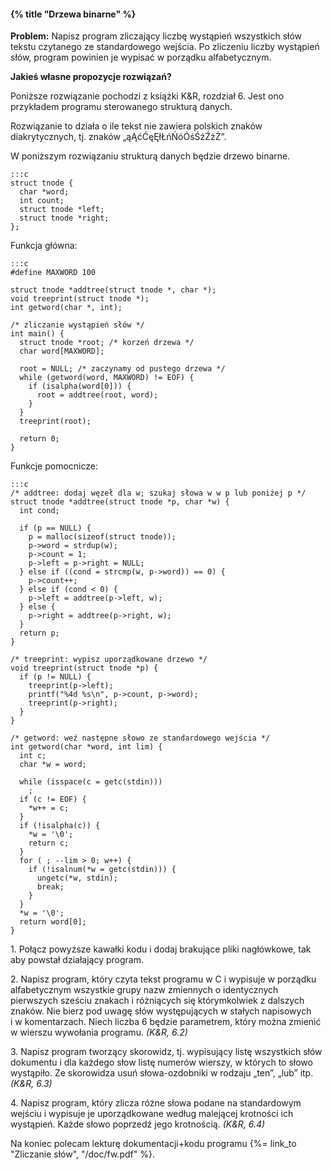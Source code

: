 #### {% title "Drzewa binarne" %}

**Problem:** Napisz program zliczający liczbę wystąpień wszystkich słów
tekstu czytanego ze standardowego wejścia. Po zliczeniu liczby wystąpień
słów, program powinien je wypisać w porządku alfabetycznym.

**Jakieś własne propozycje rozwiązań?**

Poniższe rozwiązanie pochodzi z książki K&R, rozdział 6.
Jest ono przykładem programu sterowanego strukturą danych.

Rozwiązanie to działa o ile tekst nie zawiera polskich znaków
diakrytycznych, tj. znaków „ąĄćĆęĘłŁńŃóÓśŚźŹżŻ”.

W poniższym rozwiązaniu strukturą danych będzie drzewo binarne.

    :::c
    struct tnode {
      char *word;
      int count;
      struct tnode *left;
      struct tnode *right;
    };

Funkcja główna:

    :::c
    #define MAXWORD 100

    struct tnode *addtree(struct tnode *, char *);
    void treeprint(struct tnode *);
    int getword(char *, int);

    /* zliczanie wystąpień słów */
    int main() {
      struct tnode *root; /* korzeń drzewa */
      char word[MAXWORD];

      root = NULL; /* zaczynamy od pustego drzewa */
      while (getword(word, MAXWORD) != EOF) {
        if (isalpha(word[0])) {
          root = addtree(root, word);
        }
      }
      treeprint(root);

      return 0;
    }

Funkcje pomocnicze:

    :::c
    /* addtree: dodaj węzeł dla w; szukaj słowa w w p lub poniżej p */
    struct tnode *addtree(struct tnode *p, char *w) {
      int cond;

      if (p == NULL) {
        p = malloc(sizeof(struct tnode));
        p->word = strdup(w);
        p->count = 1;
        p->left = p->right = NULL;
      } else if ((cond = strcmp(w, p->word)) == 0) {
        p->count++;
      } else if (cond < 0) {
        p->left = addtree(p->left, w);
      } else {
        p->right = addtree(p->right, w);
      }
      return p;
    }

    /* treeprint: wypisz uporządkowane drzewo */
    void treeprint(struct tnode *p) {
      if (p != NULL) {
        treeprint(p->left);
        printf("%4d %s\n", p->count, p->word);
        treeprint(p->right);
      }
    }

    /* getword: weź następne słowo ze standardowego wejścia */
    int getword(char *word, int lim) {
      int c;
      char *w = word;

      while (isspace(c = getc(stdin)))
        ;
      if (c != EOF) {
        *w++ = c;
      }
      if (!isalpha(c)) {
        *w = '\0';
        return c;
      }
      for ( ; --lim > 0; w++) {
        if (!isalnum(*w = getc(stdin))) {
          ungetc(*w, stdin);
          break;
        }
      }
      *w = '\0';
      return word[0];
    }

1\. Połącz powyższe kawałki kodu i dodaj brakujące pliki nagłówkowe,
tak aby powstał działający program.

2\. Napisz program, który czyta tekst programu w C i wypisuje
w porządku alfabetycznym wszystkie grupy nazw zmiennych o identycznych
pierwszych sześciu znakach i różniących się którymkolwiek z dalszych
znaków. Nie bierz pod uwagę słów występujących w stałych napisowych
i w komentarzach. Niech liczba 6 będzie parametrem, który można
zmienić w wierszu wywołania programu. *(K&R, 6.2)*

3\. Napisz program tworzący skorowidz, tj. wypisujący listę
wszystkich słów dokumentu i dla każdego słow listę numerów wierszy,
w których to słowo wystąpiło. Ze skorowidza usuń słowa-ozdobniki
w rodzaju „ten”, „lub” itp. *(K&R, 6.3)*

4\. Napisz program, który zlicza różne słowa podane na standardowym
wejściu i wypisuje je uporządkowane według malejącej krotności
ich wystąpień. Każde słowo poprzedź jego krotnością. *(K&R, 6.4)*

Na koniec polecam lekturę dokumentacji+kodu programu
{%= link_to "Zliczanie słów", "/doc/fw.pdf" %}.
